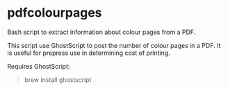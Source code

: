 # pdfcolourpages
Bash script to extract information about colour pages from a PDF.

This script use GhostScript to post the number of colour pages in a PDF. It is useful for prepress use in determining cost of printing.

Requires GhostScript:

>  brew install ghostscript
